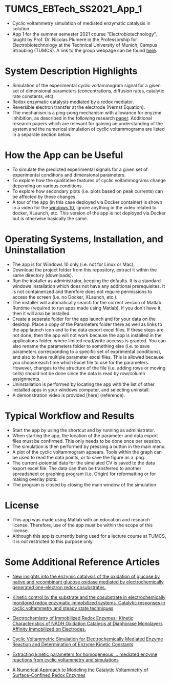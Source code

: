 # TUMCS_EBTech_SS2021_App_1
- Cyclic voltammetry simulation of mediated enzymatic catalysis in solution.
- App 1 for the summer semester 2021 course "Electrobiotechnology", taught by Prof. Dr. Nicolas Plumeré in the Professorship for Electrobiotechnology at the Technical University of Munich, Campus Straubing (TUMCS). A link to the group webpage can be found [here](https://ebt.cs.tum.de/?lang=en).

# System Description Highlights
- Simulation of the experimental cyclic voltammogram signal for a given set of dimensional parameters (concentrations, diffusion rates, catalytic rate constants, etc).
- Redox enzymatic catalysis mediated by a redox mediator.
- Reversible electron transfer at the electrode (Nernst Equation).
- The mechanism is a ping-pong mechanism with allowance for enyzme inhibition, as described in the following research [paper](https://pubs.acs.org/doi/abs/10.1021/ja204637d). Additional research papers which are relevant for gaining an understanding of the system and the numerical simulation of cyclic voltammograms are listed in a separate section below.

# How the App can be Useful
- To simulate the predicted experimental signals for a given set of experimental conditions and dimensional parameters.
- To explore how the qualitative features of cyclic voltammograms change depending on various conditions.
- To explore how secondary plots (i.e. plots based on peak currents) can be affected by these changes.
- A tour of the app (in this case deployed via Docker container) is shown in a video for the [windows 10](https://vimeo.com/538415217), ignore anything in the video related to docker, XLaunch, etc. This version of the app is not deployed via Docker but is otherwise basically the same.

# Operating Systems, Installation, and Uninstallation
- The app is for Windows 10 only (i.e. not for Linux or Mac).
- Download the project folder from this repository, extract it within the same directory (downloads).
- Run the installer as administrator, keeping the defaults. It is a standard windows installation which does not have any additional prerequisites. It is not containerized and therefore does not require permissions to access the screen (i.e. no Docker, XLaunch, etc.).
- The installer will automatically search for the correct version of Matlab Runtime (required to run apps made using Matlab). If you don't have it, then it will also be installed.
- Create a separate folder for the app launch and for your data on the desktop. Place a copy of the Parameters folder there as well as links to the app launch icon and to the data export excel files. If these steps are not done, then the app will not work because the app is installed in the applications folder, where limited read/write accesss is granted. You can also rename the parameters folder to something else (i.e. to save parameters corresponding to a specific set of exprimental conditions), and also to have multiple parameter excel files. This is allowed because you choose each time which Excel file to use for the parameters. However, changes to the structure of the file (i.e. adding rows or moving cells) should not be done since the data is read by row/column assignments.
- Uninstallation is performed by locating the app with the list of other installed apps in your windows computer, and selecting uninstall.
- A demonstration video is provided [here] (reference).

# Typical Workflow and Results
- Start the app by using the shortcut and by running as administrator.
- When starting the app, the location of the parameter and data export files must be confirmed. This only needs to be done once per session.
- The simulation is then performed by pressing a button in the main menu.
- A plot of the cyclic voltammogram appears. Tools within the graph can be used to read the data points, or to save the figure as a .png.
- The current-potential data for the simulated CV is saved to the data export excel file. The data can then be transferred to another spreadsheet or graphing program (i.e. Origin) for reformatting or for making overlay plots.
- The program is closed by closing the main window of the simulation.

# License
- This app was made using Matlab with an education and research license. Therefore, use of the app must be within the scope of this license.
- Although this app is currently being used for a lecture course at TUMCS, it is not restricted to this purpose only.

# Some Additional Reference Articles
- [New insights into the enzymic catalysis of the oxidation of glucose by native and recombinant glucose oxidase mediated by electrochemically generated one-electron redox cosubstrates.](https://pubs.acs.org/doi/abs/10.1021/ja00054a001)

- [Kinetic control by the substrate and the cosubstrate in electrochemically monitored redox enzymatic immobilized systems. Catalytic responses in cyclic voltammetry and steady state techniques](https://www.sciencedirect.com/science/article/abs/pii/S0022072802006587)

- [Electrochemistry of Immobilized Redox Enzymes:  Kinetic Characteristics of NADH Oxidation Catalysis at Diaphorase Monolayers Affinity Immobilized on Electrodes.](https://doi.org/10.1021/ja0569196)

- [Cyclic Voltammetric Simulation for Electrochemically Mediated Enzyme Reaction and Determination of Enzyme Kinetic Constants](https://doi.org/10.1021/ac9711807)

- [Extracting kinetic parameters for homogeneous ... mediated enzyme reactions from cyclic voltammetry and simulations](https://doi.org/10.1016/j.bioelechem.2008.08.001)

- [A Numerical Approach to Modeling the Catalytic Voltammetry of Surface-Confined Redox Enzymes](https://doi.org/10.1021/jp047808g)
